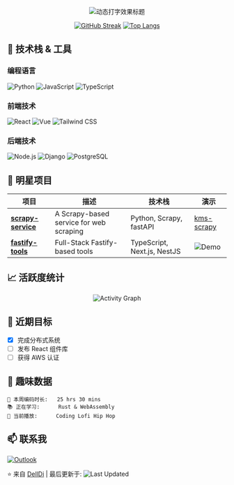 <p align="center">
  <img src="https://readme-typing-svg.demolab.com?font=Fira+Code&weight=600&size=26&duration=4000&pause=1000&color=58A6FF&center=true&vCenter=true&width=435&lines=Welcome+to+My+GitHub+Profile!;Full-Stack+Developer;Tech+Enthusiast;Open+Source+Contributor" alt="动态打字效果标题" />
</p>

<div align="center">

  [![GitHub Streak](https://streak-stats.demolab.com?user=DellDi&theme=dark&border_radius=5&date_format=j%20M%5B%20Y%5D)](https://git.io/streak-stats)
  [![Top Langs](https://github-readme-stats.vercel.app/api/top-langs/?username=DellDi&layout=compact&theme=vision-friendly-dark)](https://github.com/anuraghazra/github-readme-stats)

</div>

## 🚀 技术栈 & 工具

### 编程语言
![Python](https://img.shields.io/badge/Python-3776AB?style=for-the-badge&logo=python&logoColor=white)
![JavaScript](https://img.shields.io/badge/JavaScript-F7DF1E?style=for-the-badge&logo=javascript&logoColor=black)
![TypeScript](https://img.shields.io/badge/TypeScript-3178C6?style=for-the-badge&logo=typescript&logoColor=white)

### 前端技术
![React](https://img.shields.io/badge/React-61DAFB?style=for-the-badge&logo=react&logoColor=black)
![Vue](https://img.shields.io/badge/Vue.js-4FC08D?style=for-the-badge&logo=vuedotjs&logoColor=white)
![Tailwind CSS](https://img.shields.io/badge/Tailwind_CSS-06B6D4?style=for-the-badge&logo=tailwind-css&logoColor=white)

### 后端技术
![Node.js](https://img.shields.io/badge/Node.js-339933?style=for-the-badge&logo=nodedotjs&logoColor=white)
![Django](https://img.shields.io/badge/Django-092E20?style=for-the-badge&logo=django&logoColor=white)
![PostgreSQL](https://img.shields.io/badge/PostgreSQL-4169E1?style=for-the-badge&logo=postgresql&logoColor=white)

## 🌟 明星项目

| 项目 | 描述 | 技术栈 | 演示 |
|------|------|--------|------|
| **[scrapy-service](https://github.com/DellDi/kms-scrapy)** | A Scrapy-based service for web scraping | Python, Scrapy, fastAPI | [kms-scrapy](https://poc.new-see.com:88/scrapy/api/docs) |
| **[fastify-tools](https://github.com/DellDi/fastify-tools)** | Full-Stack Fastify-based tools | TypeScript, Next.js, NestJS | ![Demo](https://media.giphy.com/media/.../giphy.gif) |

## 📈 活跃度统计

<div align="center">

  ![Activity Graph](https://github-readme-activity-graph.vercel.app/graph?username=DellDi&theme=github-dark&area=true&hide_border=true)

</div>

## 🎯 近期目标

- [x] 完成分布式系统
- [ ] 发布 React 组件库
- [ ] 获得 AWS 认证

## 🤖 趣味数据

```text
🌱 本周编码时长:   25 hrs 30 mins
📚 正在学习:      Rust & WebAssembly
🎵 当前播放:      Coding Lofi Hip Hop
```

## 📫 联系我

[![Outlook](https://img.shields.io/badge/Outlook-0078D4?style=for-the-badge&logo=microsoft-outlook&logoColor=white)](mailto:delldi808611@outlook.com)


⭐ 来自 [DellDi](https://github.com/DellDi) | 最后更新于: ![Last Updated](https://img.shields.io/github/last-commit/DellDi/DellDi?label=&style=flat)
